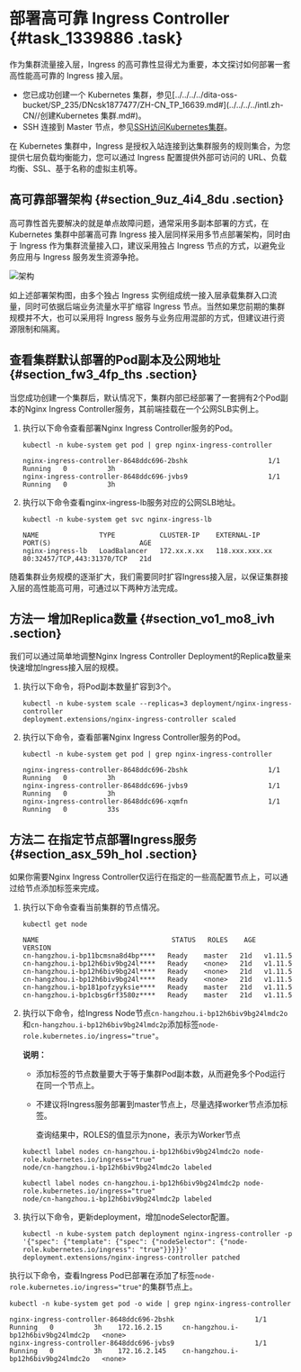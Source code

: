 # 部署高可靠 Ingress Controller {#task_1339886 .task}

作为集群流量接入层，Ingress 的高可靠性显得尤为重要，本文探讨如何部署一套高性能高可靠的 Ingress 接入层。

-   您已成功创建一个 Kubernetes 集群，参见[../../../../dita-oss-bucket/SP\_235/DNcsk1877477/ZH-CN\_TP\_16639.md\#](../../../../intl.zh-CN//创建Kubernetes 集群.md#)。
-   SSH 连接到 Master 节点，参见[SSH访问Kubernetes集群](../../../../intl.zh-CN//SSH访问Kubernetes集群.md#)。

在 Kubernetes 集群中，Ingress 是授权入站连接到达集群服务的规则集合，为您提供七层负载均衡能力，您可以通过 Ingress 配置提供外部可访问的 URL、负载均衡、SSL、基于名称的虚拟主机等。

## 高可靠部署架构 {#section_9uz_4i4_8du .section}

高可靠性首先要解决的就是单点故障问题，通常采用多副本部署的方式，在 Kubernetes 集群中部署高可靠 Ingress 接入层同样采用多节点部署架构，同时由于 Ingress 作为集群流量接入口，建议采用独占 Ingress 节点的方式，以避免业务应用与 Ingress 服务发生资源争抢。

![架构](http://static-aliyun-doc.oss-cn-hangzhou.aliyuncs.com/assets/img/15817/156466016710101_zh-CN.png)

如上述部署架构图，由多个独占 Ingress 实例组成统一接入层承载集群入口流量，同时可依据后端业务流量水平扩缩容 Ingress 节点。当然如果您前期的集群规模并不大，也可以采用将 Ingress 服务与业务应用混部的方式，但建议进行资源限制和隔离。

## 查看集群默认部署的Pod副本及公网地址 {#section_fw3_4fp_ths .section}

当您成功创建一个集群后，默认情况下，集群内部已经部署了一套拥有2个Pod副本的Nginx Ingress Controller服务，其前端挂载在一个公网SLB实例上。

1.  执行以下命令查看部署Nginx Ingress Controller服务的Pod。 

    ``` {#codeblock_922_5hj_dvp}
    kubectl -n kube-system get pod | grep nginx-ingress-controller
    
    nginx-ingress-controller-8648ddc696-2bshk                    1/1     Running   0          3h
    nginx-ingress-controller-8648ddc696-jvbs9                    1/1     Running   0          3h
    ```

2.  执行以下命令查看nginx-ingress-lb服务对应的公网SLB地址。 

    ``` {#codeblock_oya_t98_ydl}
    kubectl -n kube-system get svc nginx-ingress-lb
    
    NAME               TYPE           CLUSTER-IP    EXTERNAL-IP      PORT(S)                      AGE
    nginx-ingress-lb   LoadBalancer   172.xx.x.xx   118.xxx.xxx.xx   80:32457/TCP,443:31370/TCP   21d
    ```


随着集群业务规模的逐渐扩大，我们需要同时扩容Ingress接入层，以保证集群接入层的高性能高可用，可通过以下两种方法完成。

## 方法一 增加Replica数量 {#section_vo1_mo8_ivh .section}

我们可以通过简单地调整Nginx Ingress Controller Deployment的Replica数量来快速增加Ingress接入层的规模。

1.  执行以下命令，将Pod副本数量扩容到3个。 

    ``` {#codeblock_35g_8nq_26i}
    kubectl -n kube-system scale --replicas=3 deployment/nginx-ingress-controller
    deployment.extensions/nginx-ingress-controller scaled
    ```

2.  执行以下命令，查看部署Nginx Ingress Controller服务的Pod。 

    ``` {#codeblock_8ax_oqn_lj6}
    kubectl -n kube-system get pod | grep nginx-ingress-controller
    
    nginx-ingress-controller-8648ddc696-2bshk                    1/1     Running   0          3h
    nginx-ingress-controller-8648ddc696-jvbs9                    1/1     Running   0          3h
    nginx-ingress-controller-8648ddc696-xqmfn                    1/1     Running   0          33s
    ```


## 方法二 在指定节点部署Ingress服务 {#section_asx_59h_hol .section}

如果你需要Nginx Ingress Controller仅运行在指定的一些高配置节点上，可以通过给节点添加标签来完成。

1.  执行以下命令查看当前集群的节点情况。 

    ``` {#codeblock_tg6_15k_tbj}
    kubectl get node
    
    NAME                                 STATUS   ROLES    AGE   VERSION
    cn-hangzhou.i-bp11bcmsna8d4bp****   Ready    master   21d   v1.11.5
    cn-hangzhou.i-bp12h6biv9bg24l****   Ready    <none>   21d   v1.11.5
    cn-hangzhou.i-bp12h6biv9bg24l****   Ready    <none>   21d   v1.11.5
    cn-hangzhou.i-bp12h6biv9bg24l****   Ready    <none>   21d   v1.11.5
    cn-hangzhou.i-bp181pofzyyksie****   Ready    master   21d   v1.11.5
    cn-hangzhou.i-bp1cbsg6rf3580z****   Ready    master   21d   v1.11.5
    ```

2.  执行以下命令，给Ingress Node节点`cn-hangzhou.i-bp12h6biv9bg24lmdc2o`和`cn-hangzhou.i-bp12h6biv9bg24lmdc2p`添加标签`node-role.kubernetes.io/ingress="true"`。 

    **说明：** 

    -   添加标签的节点数量要大于等于集群Pod副本数，从而避免多个Pod运行在同一个节点上。
    -   不建议将Ingress服务部署到master节点上，尽量选择worker节点添加标签。

        查询结果中，ROLES的值显示为none，表示为Worker节点

    ``` {#codeblock_nzw_vj9_es5}
    kubectl label nodes cn-hangzhou.i-bp12h6biv9bg24lmdc2o node-role.kubernetes.io/ingress="true"
    node/cn-hangzhou.i-bp12h6biv9bg24lmdc2o labeled
    ```

    ``` {#codeblock_05n_7la_5q4}
    kubectl label nodes cn-hangzhou.i-bp12h6biv9bg24lmdc2p node-role.kubernetes.io/ingress="true"
    node/cn-hangzhou.i-bp12h6biv9bg24lmdc2p labeled
    ```

3.  执行以下命令，更新deployment，增加nodeSelector配置。 

    ``` {#codeblock_qrz_wpj_x61}
    kubectl -n kube-system patch deployment nginx-ingress-controller -p '{"spec": {"template": {"spec": {"nodeSelector": {"node-role.kubernetes.io/ingress": "true"}}}}}'
    deployment.extensions/nginx-ingress-controller patched
    ```


执行以下命令，查看Ingress Pod已部署在添加了标签`node-role.kubernetes.io/ingress="true"`的集群节点上。

``` {#codeblock_xk7_ctx_ewh}
kubectl -n kube-system get pod -o wide | grep nginx-ingress-controller

nginx-ingress-controller-8648ddc696-2bshk                    1/1     Running   0          3h    172.16.2.15     cn-hangzhou.i-bp12h6biv9bg24lmdc2p   <none>
nginx-ingress-controller-8648ddc696-jvbs9                    1/1     Running   0          3h    172.16.2.145    cn-hangzhou.i-bp12h6biv9bg24lmdc2o   <none>
```


